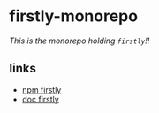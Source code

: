 # firstly-monorepo

_This is the monorepo holding `firstly`!!_

## links

- [npm firstly](https://www.npmjs.com/package/firstly)
- [doc firstly](https://firstly.fun)
